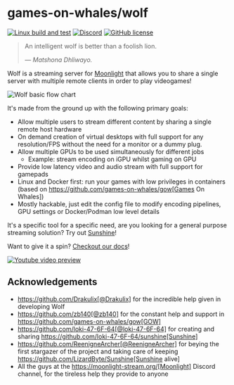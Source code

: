 # games-on-whales/wolf

[![Linux build and test](https://github.com/games-on-whales/wolf/actions/workflows/linux-build-test.yml/badge.svg)](https://github.com/games-on-whales/wolf/actions/workflows/linux-build-test.yml)
[![Discord](https://img.shields.io/discord/856434175455133727.svg?label=&logo=discord&logoColor=ffffff&color=7389D8&labelColor=6A7EC2)](https://discord.gg/kRGUDHNHt2)
[![GitHub license](https://img.shields.io/github/license/games-on-whales/wolf)](https://github.com/games-on-whales/wolf/blob/main/LICENSE)

> An intelligent wolf is better than a foolish lion.
>
> &mdash; <cite>Matshona Dhliwayo.</cite>

Wolf is a streaming server for [Moonlight](https://moonlight-stream.org/) that allows you to share a single server with
multiple remote clients in order to play videogames!

![Wolf basic flow chart](https://github.com/games-on-whales/wolf/blob/stable/docs/modules/ROOT/images/wolf-introduction.svg?raw=true)

It's made from the ground up with the following primary goals:

- Allow multiple users to stream different content by sharing a single remote host hardware
- On demand creation of virtual desktops with full support for any resolution/FPS without the need for a monitor or a dummy plug.
- Allow multiple GPUs to be used simultaneously for different jobs
  - Example: stream encoding on iGPU whilst gaming on GPU
- Provide low latency video and audio stream with full support for gamepads
- Linux and Docker first: run your games with low privileges in containers (based
  on https://github.com/games-on-whales/gow[Games On Whales])
- Mostly hackable, just edit the config file to modify encoding pipelines, GPU settings or Docker/Podman low level
  details

It's a specific tool for a specific need, are you looking for a general purpose streaming solution?
Try out [Sunshine](https://github.com/LizardByte/Sunshine)!

Want to give it a spin? [Checkout our docs](https://games-on-whales.github.io/wolf/stable/)!

[![Youtube video preview](https://github.com/games-on-whales/wolf/blob/stable/docs/modules/ROOT/images/introduction-video.png?raw=true)](https://www.youtube.com/watch?v=z5jzLIUH6rA)

## Acknowledgements

- https://github.com/Drakulix[@Drakulix] for the incredible help given in developing Wolf
- https://github.com/zb140[@zb140] for the constant help and support in https://github.com/games-on-whales/gow[GOW]
- https://github.com/loki-47-6F-64[@loki-47-6F-64] for creating and
  sharing https://github.com/loki-47-6F-64/sunshine[Sunshine]
- https://github.com/ReenigneArcher[@ReenigneArcher] for beying the first stargazer of the project and taking care of
  keeping https://github.com/LizardByte/Sunshine[Sunshine alive]
- All the guys at the https://moonlight-stream.org/[Moonlight] Discord channel, for the tireless help they provide to
  anyone